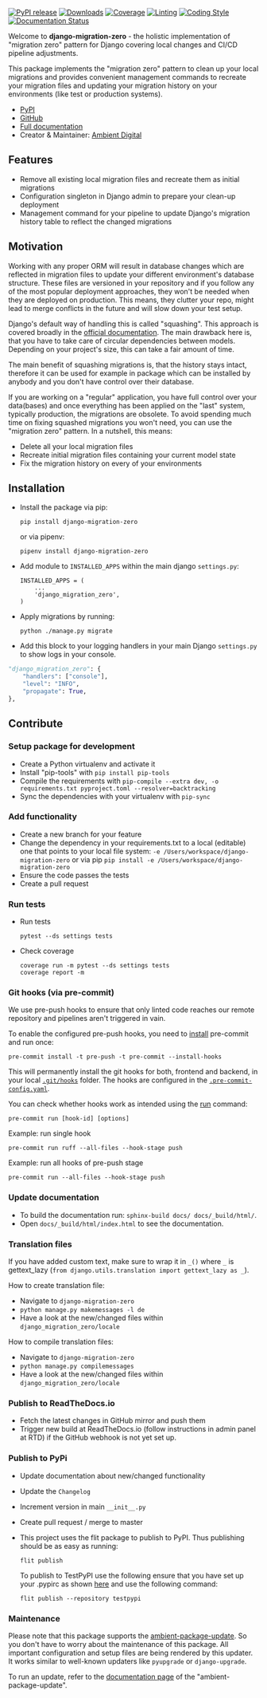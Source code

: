 [![PyPI release](https://img.shields.io/pypi/v/django-migration-zero.svg)](https://pypi.org/project/django-migration-zero/)
[![Downloads](https://static.pepy.tech/badge/django-migration-zero)](https://pepy.tech/project/django-migration-zero)
[![Coverage](https://img.shields.io/badge/Coverage-100%25-success)](https://github.com/ambient-innovation/django-migration-zero/actions?workflow=CI)
[![Linting](https://img.shields.io/endpoint?url=https://raw.githubusercontent.com/astral-sh/ruff/main/assets/badge/v2.json)](https://github.com/astral-sh/ruff)
[![Coding Style](https://img.shields.io/badge/code%20style-black-000000.svg)](https://github.com/python/black)
[![Documentation Status](https://readthedocs.org/projects/django-migration-zero/badge/?version=latest)](https://django-migration-zero.readthedocs.io/en/latest/?badge=latest)

Welcome to **django-migration-zero** - the holistic implementation of "migration zero" pattern for
Django covering local changes and CI/CD pipeline adjustments.

This package implements the "migration zero" pattern to clean up your local migrations and provides convenient
management commands to recreate your migration files and updating your migration history on your environments
(like test or production systems).

* [PyPI](https://pypi.org/project/django-migration-zero/)
* [GitHub](https://github.com/ambient-innovation/django-migration-zero)
* [Full documentation](https://django-migration-zero.readthedocs.io/en/latest/index.html)
* Creator & Maintainer: [Ambient Digital](https://ambient.digital)

## Features

* Remove all existing local migration files and recreate them as initial migrations
* Configuration singleton in Django admin to prepare your clean-up deployment
* Management command for your pipeline to update Django's migration history table to reflect the changed migrations

## Motivation

Working with any proper ORM will result in database changes which are reflected in migration files to update your
different environment's database structure. These files are versioned in your repository and if you follow any of the
most popular deployment approaches, they won't be needed when they are deployed on production. This means, they clutter
your repo, might lead to merge conflicts in the future and will slow down your test setup.

Django's default way of handling this is called "squashing". This approach is covered broadly in the
[official documentation](https://docs.djangoproject.com/en/dev/topics/migrations/#migration-squashing). The main
drawback here is, that you have to take care of circular dependencies between models. Depending on your project's
size, this can take a fair amount of time.

The main benefit of squashing migrations is, that the history stays intact, therefore it can be used for example in
package which can be installed by anybody and you don't have control over their database.

If you are working on a "regular" application, you have full control over your data(bases) and once everything has
been applied on the "last" system, typically production, the migrations are obsolete. To avoid spending much time on
fixing squashed migrations you won't need, you can use the "migration zero" pattern. In a nutshell, this means:

* Delete all your local migration files
* Recreate initial migration files containing your current model state
* Fix the migration history on every of your environments

## Installation


- Install the package via pip:

  `pip install django-migration-zero`

  or via pipenv:

  `pipenv install django-migration-zero`

- Add module to `INSTALLED_APPS` within the main django `settings.py`:

    ````
    INSTALLED_APPS = (
        ...
        'django_migration_zero',
    )
     ````


- Apply migrations by running:

  `python ./manage.py migrate`


* Add this block to your logging handlers in your main Django `settings.py` to show
logs in your console.

```python
"django_migration_zero": {
    "handlers": ["console"],
    "level": "INFO",
    "propagate": True,
},
```


## Contribute

### Setup package for development

- Create a Python virtualenv and activate it
- Install "pip-tools" with `pip install pip-tools`
- Compile the requirements with `pip-compile --extra dev, -o requirements.txt pyproject.toml --resolver=backtracking`
- Sync the dependencies with your virtualenv with `pip-sync`

### Add functionality

- Create a new branch for your feature
- Change the dependency in your requirements.txt to a local (editable) one that points to your local file system:
  `-e /Users/workspace/django-migration-zero` or via pip  `pip install -e /Users/workspace/django-migration-zero`
- Ensure the code passes the tests
- Create a pull request

### Run tests

- Run tests
  ````
  pytest --ds settings tests
  ````

- Check coverage
  ````
  coverage run -m pytest --ds settings tests
  coverage report -m
  ````

### Git hooks (via pre-commit)

We use pre-push hooks to ensure that only linted code reaches our remote repository and pipelines aren't triggered in
vain.

To enable the configured pre-push hooks, you need to [install](https://pre-commit.com/) pre-commit and run once:

    pre-commit install -t pre-push -t pre-commit --install-hooks

This will permanently install the git hooks for both, frontend and backend, in your local
[`.git/hooks`](./.git/hooks) folder.
The hooks are configured in the [`.pre-commit-config.yaml`](templates/.pre-commit-config.yaml.tpl).

You can check whether hooks work as intended using the [run](https://pre-commit.com/#pre-commit-run) command:

    pre-commit run [hook-id] [options]

Example: run single hook

    pre-commit run ruff --all-files --hook-stage push

Example: run all hooks of pre-push stage

    pre-commit run --all-files --hook-stage push

### Update documentation

- To build the documentation run: `sphinx-build docs/ docs/_build/html/`.
- Open `docs/_build/html/index.html` to see the documentation.

### Translation files

If you have added custom text, make sure to wrap it in `_()` where `_` is
gettext_lazy (`from django.utils.translation import gettext_lazy as _`).

How to create translation file:

* Navigate to `django-migration-zero`
* `python manage.py makemessages -l de`
* Have a look at the new/changed files within `django_migration_zero/locale`

How to compile translation files:

* Navigate to `django-migration-zero`
* `python manage.py compilemessages`
* Have a look at the new/changed files within `django_migration_zero/locale`

### Publish to ReadTheDocs.io

- Fetch the latest changes in GitHub mirror and push them
- Trigger new build at ReadTheDocs.io (follow instructions in admin panel at RTD) if the GitHub webhook is not yet set
  up.

### Publish to PyPi

- Update documentation about new/changed functionality

- Update the `Changelog`

- Increment version in main `__init__.py`

- Create pull request / merge to master

- This project uses the flit package to publish to PyPI. Thus publishing should be as easy as running:
  ```
  flit publish
  ```

  To publish to TestPyPI use the following ensure that you have set up your .pypirc as
  shown [here](https://flit.readthedocs.io/en/latest/upload.html#using-pypirc) and use the following command:

  ```
  flit publish --repository testpypi
  ```

### Maintenance

Please note that this package supports the [ambient-package-update](https://pypi.org/project/ambient-package-update/).
So you don't have to worry about the maintenance of this package. All important configuration and setup files are
being rendered by this updater. It works similar to well-known updaters like `pyupgrade` or `django-upgrade`.

To run an update, refer to the [documentation page](https://pypi.org/project/ambient-package-update/)
of the "ambient-package-update".
